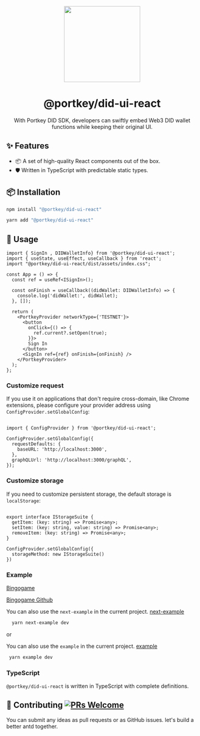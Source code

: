 
<p align="center">
  <a href="https://portkeydocs.readthedocs.io/en/pre-release/PortkeyDIDUISDK/index.html">
    <img width="200" src= "https://raw.githubusercontent.com/Portkey-Wallet/portkey-web/master/logo.png"/>
  </a>
</p>

<h1 align="center">@portkey/did-ui-react</h1>

<div align="center">
With Portkey DID SDK, developers can swiftly embed Web3 DID wallet functions while
keeping their original UI.
</div>

<h2>✨ Features </h2>

- 📦 A set of high-quality React components out of the box.
- 🛡 Written in TypeScript with predictable static types.

<h2>📦 Installation</h2>

```bash
npm install "@portkey/did-ui-react"
```

```bash
yarn add "@portkey/did-ui-react"
```

## 🔨 Usage

```tsx
import { SignIn , DIDWalletInfo} from '@portkey/did-ui-react';
import { useState, useEffect, useCallback } from 'react';
import "@portkey/did-ui-react/dist/assets/index.css";

const App = () => {
  const ref = useRef<ISignIn>();

  const onFinish = useCallback((didWallet: DIDWalletInfo) => {
    console.log('didWallet:', didWallet);
  }, []);

  return (
    <PortkeyProvider networkType={'TESTNET'}>
      <button
        onClick={() => {
          ref.current?.setOpen(true);
        }}>
        Sign In
      </button>
      <SignIn ref={ref} onFinish={onFinish} />
    </PortkeyProvider>
  );
};

```

### Customize request

If you use it on applications that don't require cross-domain, like Chrome extensions,
please configure your provider address using ```ConfigProvider.setGlobalConfig```:

```tsx

import { ConfigProvider } from '@portkey/did-ui-react';

ConfigProvider.setGlobalConfig({
  requestDefaults: {
    baseURL: 'http://localhost:3000',
  },
  graphQLUrl: 'http://localhost:3000/graphQL',
});

```

### Customize storage

If you need to customize persistent storage, the default storage is ```localStorage```:

```tsx

export interface IStorageSuite {
  getItem: (key: string) => Promise<any>;
  setItem: (key: string, value: string) => Promise<any>;
  removeItem: (key: string) => Promise<any>;
}

ConfigProvider.setGlobalConfig({
  storageMethod: new IStorageSuite()
})

```

### Example

[Bingogame](https://bingogame-pro.portkey.finance/)

[Bingogame Github](https://github.com/Portkey-Wallet/portkey-bingo-game)

You can also use the ```next-example``` in the current project. [next-example](../next-example/src/pages/sign/index.tsx)

```bash
  yarn next-example dev
```

or

You can also use the ```example``` in the current project. [example](../example/src/index.tsx)

```bash
 yarn example dev
```

### TypeScript

`@portkey/did-ui-react` is written in TypeScript with complete definitions.

## 🤝 Contributing [![PRs Welcome](https://img.shields.io/badge/PRs-welcome-brightgreen.svg?style=flat-square)](http://makeapullrequest.com)

You can submit any ideas as pull requests or as GitHub issues.
let's build a better antd together.
